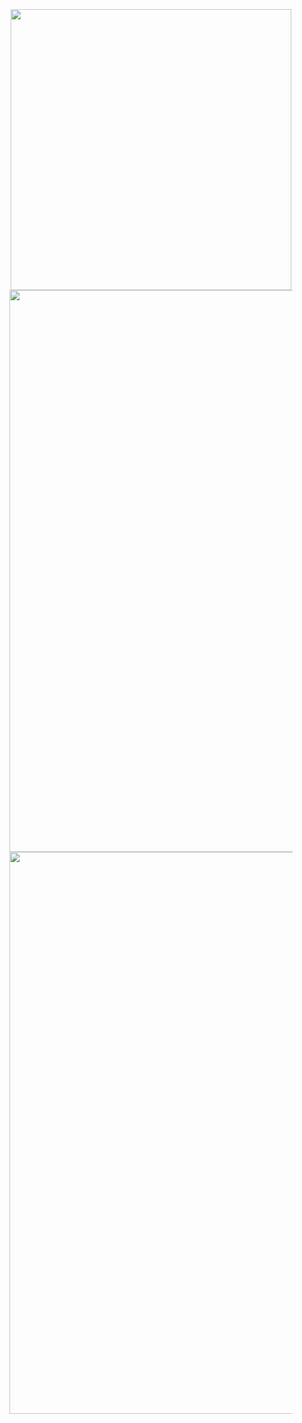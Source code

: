 <div id="header" align="center">
<img src="https://media.giphy.com/media/v1.Y2lkPTc5MGI3NjExNWM5MjYyMTBkYzA0NTI1NjY1YzA4ZTdmZTQ1ZGY0ZWYwYzhiMTg3NSZlcD12MV9pbnRlcm5hbF9naWZzX2dpZklkJmN0PWc/s4o1h7kXweyRUxsa7X/giphy.gif" width="500"/>
</div>
<div id="header" align="center">
<img src="https://i.imgur.com/s1UoZBa.jpg" width="1000"/>
</div>
<div id="header" align="center">
<img src="https://i.imgur.com/IJaP6aP.jpg" width="1000"/>
</div>
